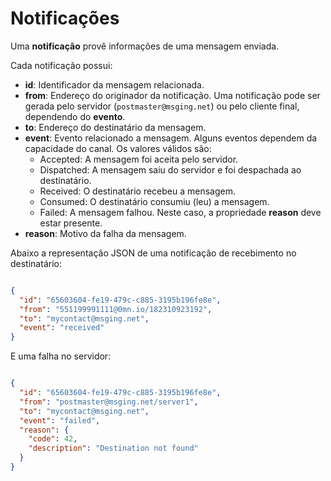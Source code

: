 # Notificações

Uma **notificação** provê informações de uma mensagem enviada. 

Cada notificação possui:
- **id**: Identificador da mensagem relacionada. 
- **from**: Endereço do originador da notificação. Uma notificação pode ser gerada pelo servidor (`postmaster@msging.net`) ou pelo cliente final, dependendo do **evento**.
- **to**: Endereço do destinatário da mensagem.
- **event**: Evento relacionado a mensagem. Alguns eventos dependem da capacidade do canal. Os valores válidos são:
  * Accepted: A mensagem foi aceita pelo servidor.
  * Dispatched: A mensagem saiu do servidor e foi despachada ao destinatário.
  * Received: O destinatário recebeu a mensagem.
  * Consumed: O destinatário consumiu (leu) a mensagem.
  * Failed: A mensagem falhou. Neste caso, a propriedade **reason** deve estar presente.
- **reason**: Motivo da falha da mensagem.

Abaixo a representação JSON de uma notificação de recebimento no destinatário:

```json

{
  "id": "65603604-fe19-479c-c885-3195b196fe8e",
  "from": "551199991111@0mn.io/182310923192",
  "to": "mycontact@msging.net",
  "event": "received"
}

```
E uma falha no servidor:

```json

{
  "id": "65603604-fe19-479c-c885-3195b196fe8e",
  "from": "postmaster@msging.net/server1",
  "to": "mycontact@msging.net",
  "event": "failed",
  "reason": {
    "code": 42,
    "description": "Destination not found"
  }
}

```
